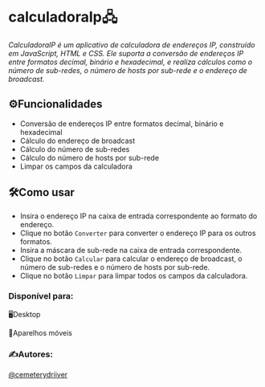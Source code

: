# calculadoraIp🖧
_CalculadoraIP é um aplicativo de calculadora de endereços IP, construído em JavaScript, HTML e CSS. Ele suporta a conversão de endereços IP entre formatos decimal, binário e hexadecimal, e realiza cálculos como o número de sub-redes, o número de hosts por sub-rede e o endereço de broadcast._

## ⚙️Funcionalidades
- Conversão de endereços IP entre formatos decimal, binário e hexadecimal
- Cálculo do endereço de broadcast
- Cálculo do número de sub-redes
- Cálculo do número de hosts por sub-rede
- Limpar os campos da calculadora

## 🛠️Como usar
- Insira o endereço IP na caixa de entrada correspondente ao formato do endereço.
- Clique no botão `Converter` para converter o endereço IP para os outros formatos.
- Insira a máscara de sub-rede na caixa de entrada correspondente.
- Clique no botão `Calcular` para calcular o endereço de broadcast, o número de sub-redes e o número de hosts por sub-rede.
- Clique no botão `Limpar` para limpar todos os campos da calculadora.

### Disponível para:
🖥️Desktop

📱Aparelhos móveis

### ✍️Autores:
[@cemeterydriiver](https://github.com/cemeterydriiver)
